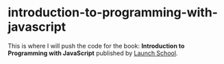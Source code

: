 # introduction-to-programming-with-javascript
This is where I will push the code for the book: **Introduction to Programming with JavaScript** published by [Launch School](https://launchschool.com/course_catalog).
